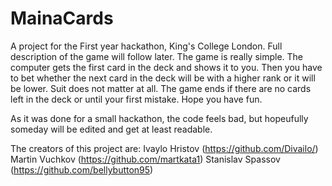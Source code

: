 # MainaCards
A project for the First year hackathon, King's College London. Full description of the game will follow later.
The game is really simple. The computer gets the first card in the deck and shows it to you. Then you have to bet whether
the next card in the deck will be with a higher rank or it will be lower. Suit does not matter at all. The game ends if
there are no cards left in the deck or until your first mistake. Hope you have fun.

As it was done for a small hackathon, the code feels bad, but hopeufully someday will be edited and get at least
readable.

The creators of this project are:
Ivaylo Hristov (https://github.com/Divailo/)
Martin Vuchkov (https://github.com/martkata1)
Stanislav Spassov (https://github.com/bellybutton95)
